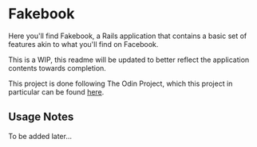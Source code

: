 # Fakebook

Here you'll find Fakebook, a Rails application that contains a basic set
of features akin to what you'll find on Facebook.

This is a WIP, this readme will be updated to better reflect the application
contents towards completion.

This project is done following The Odin Project, which this project in particular can
be found [here](https://www.theodinproject.com/courses/ruby-on-rails/lessons/final-project).

## Usage Notes

To be added later...
